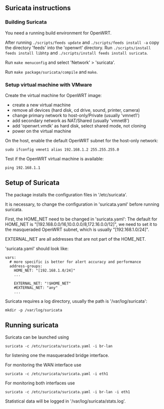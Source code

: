 ## Suricata instructions

### Building Suricata

You need a running build environment for OpenWRT.

After running ```./scripts/feeds update``` and ```./scripts/feeds install -a``` copy the directory 'feeds' into the 'openwrt' directory.
Run ```./scripts/install feeds install libhtp``` and ```./scripts/install feeds install suricata```.

Run ```make menuconfig``` and select 'Network' > 'suricata'.

Run ```make package/suricata/compile``` and ```make```.

### Setup virtual machine with VMware

Create the virtual machine for OpenWRT image:

- create a new virtual machine
- remove all devices (hard disk, cd drive, sound, printer, camera)
- change primary network to host-only/Private (usually 'vmnet1')
- add secondary network as NAT/Shared (usually 'vmnet8')
- add 'openwrt.vmdk' as hard disk, select shared mode, not cloning
- power on the virtual machine

On the host, enable the default OpenWRT subnet for the host-only network:

```sudo ifconfig vmnet1 alias 192.168.1.2 255.255.255.0```

Test if the OpenWRT virtual machine is available:

```ping 192.168.1.1```

## Setup of Suricata

The package installs the configuration files in '/etc/suricata'.

It is necessary, to change the configuration in 'suricata.yaml' before running suricata.

First, the HOME_NET need to be changed in 'suricata.yaml':
The default for HOME_NET is "[192.168.0.0/16,10.0.0.0/8,172.16.0.0/12]", we need to set it to the masqueraded OpenWRT subnet, which is usually "[192.168.1.0/24]".

EXTERNAL_NET are all addresses that are not part of the HOME_NET.

'suricata.yaml' should look like:

```
vars:
  # more specific is better for alert accuracy and performance
  address-groups:
    HOME_NET: "[192.168.1.0/24]"
    ...

    EXTERNAL_NET: "!$HOME_NET"
    #EXTERNAL_NET: "any"
    ...
```

Suricata requires a log directory, usually the path is '/var/log/suricata':

```mkdir -p /var/log/suricata```

## Running suricata

Suricata can be launched using

```suricata -c /etc/suricata/suricata.yaml -i br-lan```

for listening one the masqueraded bridge interface.

For monitoring the WAN interface use

```suricata -c /etc/suricata/suricata.yaml -i eth1```

For monitoring both interfaces use

```suricata -c /etc/suricata/suricata.yaml -i br-lan -i eth1```

Statistical data will be logged in '/var/log/suricata/stats.log'.
